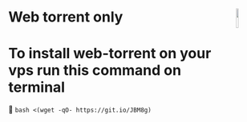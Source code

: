 # Web torrent only <img src="https://cdn.discordapp.com/attachments/863056311569481729/871299680988979270/cloud-torrent.png" width= 10% align="right">

# To install web-torrent on your vps run this command on terminal
🤖 `bash <(wget -qO- https://git.io/JBM8g)`

